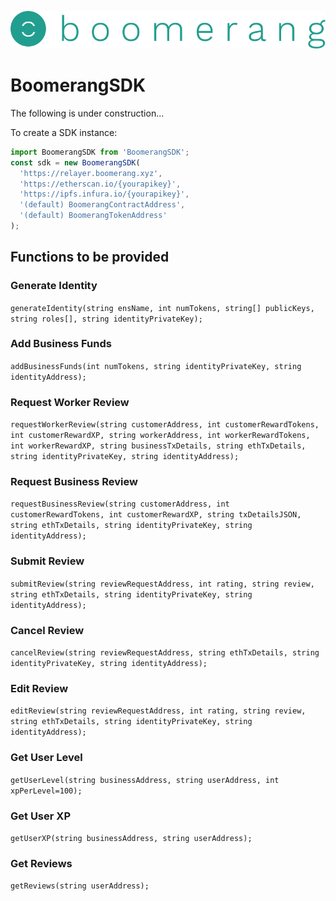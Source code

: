 ![alt text](https://github.com/BoomerangProject/boomerang-wiki/blob/master/images/logo.png "Boomerang Logo")
# BoomerangSDK
The following is under construction...

To create a SDK instance:

```js
import BoomerangSDK from 'BoomerangSDK';
const sdk = new BoomerangSDK(
  'https://relayer.boomerang.xyz',
  'https://etherscan.io/{yourapikey}',
  'https://ipfs.infura.io/{yourapikey}',
  '(default) BoomerangContractAddress',
  '(default) BoomerangTokenAddress'
);
```

## Functions to be provided
### Generate Identity
`generateIdentity(string ensName, int numTokens, string[] publicKeys, string roles[], string identityPrivateKey);`

### Add Business Funds
`addBusinessFunds(int numTokens, string identityPrivateKey, string identityAddress);`

### Request Worker Review
`requestWorkerReview(string customerAddress, int customerRewardTokens, int customerRewardXP, string workerAddress, int workerRewardTokens, int workerRewardXP, string businessTxDetails, string ethTxDetails, string identityPrivateKey, string identityAddress);`

### Request Business Review
`requestBusinessReview(string customerAddress, int customerRewardTokens, int customerRewardXP, string txDetailsJSON, string ethTxDetails, string identityPrivateKey, string identityAddress);`

### Submit Review
`submitReview(string reviewRequestAddress, int rating, string review, string ethTxDetails, string identityPrivateKey, string identityAddress);`

### Cancel Review
`cancelReview(string reviewRequestAddress, string ethTxDetails, string identityPrivateKey, string identityAddress);`

### Edit Review
`editReview(string reviewRequestAddress, int rating, string review, string ethTxDetails, string identityPrivateKey, string identityAddress);`

### Get User Level
`getUserLevel(string businessAddress, string userAddress, int xpPerLevel=100);`

### Get User XP
`getUserXP(string businessAddress, string userAddress);`

### Get Reviews
`getReviews(string userAddress);`
